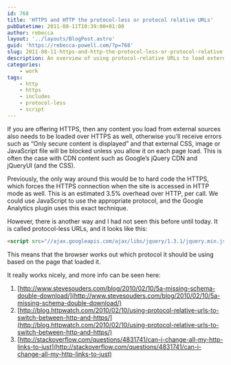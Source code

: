 ```yaml
---
id: 768
title: 'HTTPS and HTTP the protocol-less or protocol relative URLs'
pubDatetime: 2011-08-11T10:39:00+01:00
author: rebecca
layout: '../layouts/BlogPost.astro'
guid: 'https://rebecca-powell.com/?p=768'
slug: 2011-08-11-https-and-http-the-protocol-less-or-protocol-relative-urls
description: An overview of using protocol-relative URLs to load external content over HTTPS or HTTP based on the protocol of the page, avoiding mixed content errors and reducing overhead.
categories:
    - work
tags:
    - http
    - https
    - includes
    - protocol-less
    - script
---
```


If you are offering HTTPS, then any content you load from external sources also needs to be loaded over HTTPS as well, otherwise you’ll receive errors such as “Only secure content is displayed” and that external CSS, image or JavaScript file will be blocked unless you allow it on each page load. This is often the case with CDN content such as Google’s jQuery CDN and jQueryUI (and the CSS).

Previously, the only way around this would be to hard code the HTTPS, which forces the HTTPS connection when the site is accessed in HTTP mode as well. This is an estimated 3.5% overhead over HTTP, per call. We could use JavaScript to use the appropriate protocol, and the Google Analytics plugin uses this exact technique.

However, there is another way and I had not seen this before until today. It is called protocol-less URLs, and it looks like this:

```html
<script src="//ajax.googleapis.com/ajax/libs/jquery/1.3.1/jquery.min.js" type="text/javascript"></script>
```

This means that the browser works out which protocol it should be using based on the page that loaded it.

It really works nicely, and more info can be seen here:

1. [http://www.stevesouders.com/blog/2010/02/10/5a-missing-schema-double-download/](http://www.stevesouders.com/blog/2010/02/10/5a-missing-schema-double-download/)
2. [http://blog.httpwatch.com/2010/02/10/using-protocol-relative-urls-to-switch-between-http-and-https/](http://blog.httpwatch.com/2010/02/10/using-protocol-relative-urls-to-switch-between-http-and-https/)
3. [http://stackoverflow.com/questions/4831741/can-i-change-all-my-http-links-to-just](http://stackoverflow.com/questions/4831741/can-i-change-all-my-http-links-to-just)